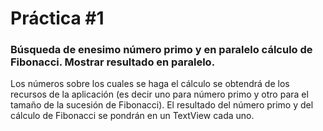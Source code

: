 # Práctica #1

### Búsqueda de enesimo número primo y en paralelo cálculo de Fibonacci. Mostrar resultado en paralelo.

Los números sobre los cuales se haga el cálculo se obtendrá de los recursos de la aplicación (es decir uno para número primo y otro para el tamaño de la sucesión de Fibonacci).
El resultado del número primo y del cálculo de Fibonacci se pondrán en un TextView cada uno.
